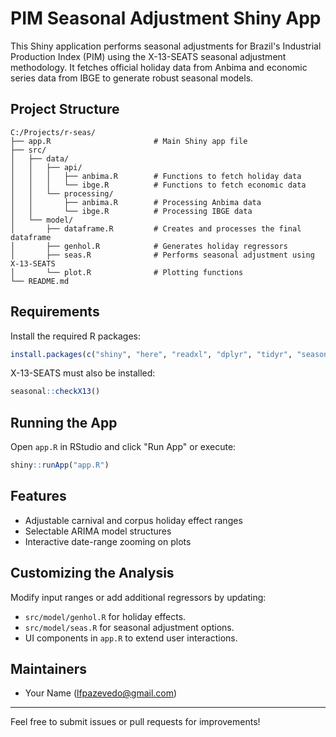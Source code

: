 # PIM Seasonal Adjustment Shiny App

This Shiny application performs seasonal adjustments for Brazil's Industrial Production Index (PIM) using the X-13-SEATS seasonal adjustment methodology. It fetches official holiday data from Anbima and economic series data from IBGE to generate robust seasonal models.

## Project Structure

```
C:/Projects/r-seas/
├── app.R                       # Main Shiny app file
├── src/
│   ├── data/
│   │   ├── api/
│   │   │   ├── anbima.R        # Functions to fetch holiday data
│   │   │   └── ibge.R          # Functions to fetch economic data
│   │   └── processing/
│   │       ├── anbima.R        # Processing Anbima data
│   │       └── ibge.R          # Processing IBGE data
│   └── model/
│       ├── dataframe.R         # Creates and processes the final dataframe
│       ├── genhol.R            # Generates holiday regressors
│       ├── seas.R              # Performs seasonal adjustment using X-13-SEATS
│       └── plot.R              # Plotting functions
└── README.md
```

## Requirements

Install the required R packages:

```r
install.packages(c("shiny", "here", "readxl", "dplyr", "tidyr", "seasonal", "httr", "jsonlite"))
```

X-13-SEATS must also be installed:

```r
seasonal::checkX13()
```

## Running the App

Open `app.R` in RStudio and click "Run App" or execute:

```r
shiny::runApp("app.R")
```

## Features

- Adjustable carnival and corpus holiday effect ranges
- Selectable ARIMA model structures
- Interactive date-range zooming on plots

## Customizing the Analysis

Modify input ranges or add additional regressors by updating:
- `src/model/genhol.R` for holiday effects.
- `src/model/seas.R` for seasonal adjustment options.
- UI components in `app.R` to extend user interactions.

## Maintainers

- Your Name (lfpazevedo@gmail.com)

---

Feel free to submit issues or pull requests for improvements!

